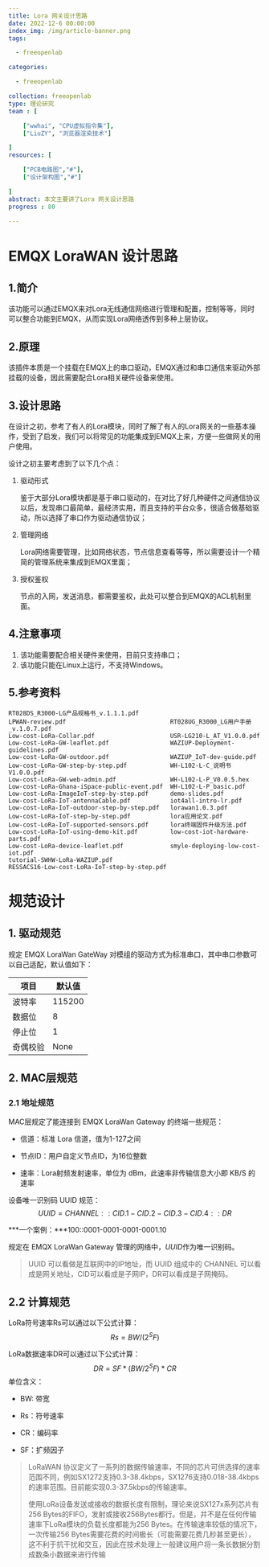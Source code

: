```yaml
---
title: Lora 网关设计思路
date: 2022-12-6 00:00:00
index_img: /img/article-banner.png
tags:

  - freeopenlab

categories:

  - freeopenlab

collection: freeopenlab
type: 理论研究
team : [

    ["wwhai", "CPU虚拟指令集"],
    ["LiuZY", "浏览器渲染技术"]

]
resources: [

    ["PCB电路图","#"],
    ["设计架构图","#"]

]
abstract: 本文主要讲了Lora 网关设计思路
progress : 80

---
```


# EMQX LoraWAN 设计思路

## 1.简介

该功能可以通过EMQX来对Lora无线通信网络进行管理和配置，控制等等，同时可以整合功能到EMQX，从而实现Lora网络透传到多种上层协议。

## 2.原理

该插件本质是一个挂载在EMQX上的串口驱动，EMQX通过和串口通信来驱动外部挂载的设备，因此需要配合Lora相关硬件设备来使用。
## 3.设计思路

在设计之初，参考了有人的Lora模块，同时了解了有人的Lora网关的一些基本操作，受到了启发，我们可以将常见的功能集成到EMQX上来，方便一些做网关的用户使用。

设计之初主要考虑到了以下几个点：

1. 驱动形式

   鉴于大部分Lora模块都是基于串口驱动的，在对比了好几种硬件之间通信协议以后，发现串口最简单，最经济实用，而且支持的平台众多，很适合做基础驱动，所以选择了串口作为驱动通信协议；

2. 管理网络

   Lora网络需要管理，比如网络状态，节点信息查看等等，所以需要设计一个精简的管理系统来集成到EMQX里面；

3. 授权鉴权

   节点的入网，发送消息，都需要鉴权，此处可以整合到EMQX的ACL机制里面。

## 4.注意事项

1. 该功能需要配合相关硬件来使用，目前只支持串口；
2. 该功能只能在Linux上运行，不支持Windows。

## 5.参考资料

```shell
RT028DS_R3000-LG产品规格书_v.1.1.1.pdf
LPWAN-review.pdf                             RT028UG_R3000_LG用户手册_v.1.0.7.pdf
Low-cost-LoRa-Collar.pdf                     USR-LG210-L_AT_V1.0.0.pdf
Low-cost-LoRa-GW-leaflet.pdf                 WAZIUP-Deployment-guidelines.pdf
Low-cost-LoRa-GW-outdoor.pdf                 WAZIUP_IoT-dev-guide.pdf
Low-cost-LoRa-GW-step-by-step.pdf            WH-L102-L-C_说明书V1.0.0.pdf
Low-cost-LoRa-GW-web-admin.pdf               WH-L102-L-P_V0.0.5.hex
Low-cost-LoRa-Ghana-iSpace-public-event.pdf  WH-L102-L-P_basic.pdf
Low-cost-LoRa-ImageIoT-step-by-step.pdf      demo-slides.pdf
Low-cost-LoRa-IoT-antennaCable.pdf           iot4all-intro-lr.pdf
Low-cost-LoRa-IoT-outdoor-step-by-step.pdf   lorawan1.0.3.pdf
Low-cost-LoRa-IoT-step-by-step.pdf           lora应用论文.pdf
Low-cost-LoRa-IoT-supported-sensors.pdf      lora终端固件升级方法.pdf
Low-cost-LoRa-IoT-using-demo-kit.pdf         low-cost-iot-hardware-parts.pdf
Low-cost-LoRa-device-leaflet.pdf             smyle-deploying-low-cost-iot.pdf
tutorial-SWHW-LoRa-WAZIUP.pdf
RESSACS16-Low-cost-LoRa-IoT-step-by-step.pdf
```




# 规范设计

## 1. 驱动规范

规定 EMQX LoraWan GateWay 对模组的驱动方式为标准串口，其中串口参数可以自己适配，默认值如下：

| 项目     | 默认值 |
| -------- | ------ |
| 波特率   | 115200 |
| 数据位   | 8      |
| 停止位   | 1      |
| 奇偶校验 | None   |

## 2. MAC层规范

### 2.1 地址规范

MAC层规定了能连接到 EMQX LoraWan Gateway 的终端一些规范：

- 信道：标准 Lora 信道，值为1-127之间

- 节点ID：用户自定义节点ID，为16位整数

- 速率：Lora射频发射速率，单位为 dBm，此速率非传输信息大小即 KB/S 的速率


设备唯一识别码 UUID 规范：
$$
UUID = CHANNEL::CID.1-CID.2-CID.3-CID.4::DR
$$

***一个案例：***100::0001-0001-0001-0001.10

规定在  EMQX LoraWan Gateway 管理的网络中，*UUID*作为唯一识别码。

> UUID 可以看做是互联网中的IP地址，而 UUID 组成中的 CHANNEL 可以看成是网关地址，CID可以看成是子网IP，DR可以看成是子网掩码。

## 2.2 计算规范

LoRa符号速率Rs可以通过以下公式计算：
$$
Rs=BW/(2^SF)
$$

LoRa数据速率DR可以通过以下公式计算：
$$
DR= SF*( BW/2^SF)*CR
$$
单位含义：

- BW: 带宽

- Rs：符号速率
- CR：编码率
- SF：扩频因子

>LoRaWAN 协议定义了一系列的数据传输速率，不同的芯片可供选择的速率范围不同，例如SX1272支持0.3-38.4kbps，SX1276支持0.018-38.4kbps的速率范围。目前能实现0.3-37.5kbps的传输速率。
>
>使用LoRa设备发送或接收的数据长度有限制，理论来说SX127x系列芯片有256 Bytes的FIFO，发射或接收256Bytes都行。但是，并不是在任何传输速率下LoRa模块的负载长度都能为256 Bytes。在传输速率较低的情况下，一次传输256 Bytes需要花费的时间极长（可能需要花费几秒甚至更长），这不利于抗干扰和交互，因此在技术处理上一般建议用户将一条长数据分割成数条小数据来进行传输

